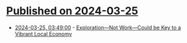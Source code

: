 # [Published on 2024-03-25](index.md)

* [2024-03-25, 03:49:00](https://soylentnews.org/article.pl?sid=24/03/24/0350235&from=rss) - [Exploration—Not Work—Could be Key to a Vibrant Local Economy](https://soylentnews.org/article.pl?sid=24/03/24/0350235&from=rss)
